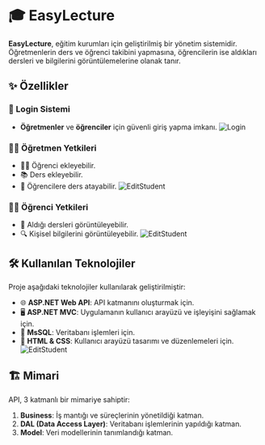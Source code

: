# 🎓 EasyLecture

**EasyLecture**, eğitim kurumları için geliştirilmiş bir yönetim sistemidir. Öğretmenlerin ders ve öğrenci takibini yapmasına, öğrencilerin ise aldıkları dersleri ve bilgilerini görüntülemelerine olanak tanır.

## ✨ Özellikler

### 🔑 Login Sistemi
- **Öğretmenler** ve **öğrenciler** için güvenli giriş yapma imkanı.
  ![Login](https://i.hizliresim.com/2pzpymb.png) 

### 👨‍🏫 Öğretmen Yetkileri
- 🧑‍🎓 Öğrenci ekleyebilir.
- 📚 Ders ekleyebilir.
- 🎯 Öğrencilere ders atayabilir.
  ![EditStudent](https://i.hizliresim.com/jrynk72.png) 

### 👨‍🎓 Öğrenci Yetkileri
- 📖 Aldığı dersleri görüntüleyebilir.
- 🔍 Kişisel bilgilerini görüntüleyebilir.
  ![EditStudent](https://i.hizliresim.com/sujak10.png) 
## 🛠️ Kullanılan Teknolojiler

Proje aşağıdaki teknolojiler kullanılarak geliştirilmiştir:

- 🌐 **ASP.NET Web API**: API katmanını oluşturmak için.
- 🖥️ **ASP.NET MVC**: Uygulamanın kullanıcı arayüzü ve işleyişini sağlamak için.
- 💾 **MsSQL**: Veritabanı işlemleri için.
- 🎨 **HTML & CSS**: Kullanıcı arayüzü tasarımı ve düzenlemeleri için.
  ![EditStudent](https://i.hizliresim.com/9yp71o1.jpg) 
## 🏗️ Mimari

API, 3 katmanlı bir mimariye sahiptir:

1. **Business**: İş mantığı ve süreçlerinin yönetildiği katman.
2. **DAL (Data Access Layer)**: Veritabanı işlemlerinin yapıldığı katman.
3. **Model**: Veri modellerinin tanımlandığı katman.
